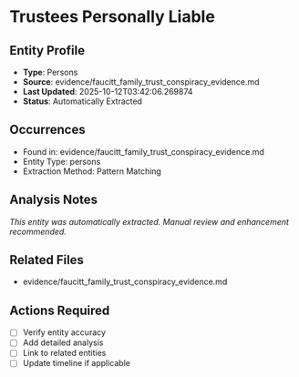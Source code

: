 # Trustees Personally Liable

## Entity Profile
- **Type**: Persons
- **Source**: evidence/faucitt_family_trust_conspiracy_evidence.md
- **Last Updated**: 2025-10-12T03:42:06.269874
- **Status**: Automatically Extracted

## Occurrences
- Found in: evidence/faucitt_family_trust_conspiracy_evidence.md
- Entity Type: persons
- Extraction Method: Pattern Matching

## Analysis Notes
*This entity was automatically extracted. Manual review and enhancement recommended.*

## Related Files
- evidence/faucitt_family_trust_conspiracy_evidence.md

## Actions Required
- [ ] Verify entity accuracy
- [ ] Add detailed analysis
- [ ] Link to related entities
- [ ] Update timeline if applicable
